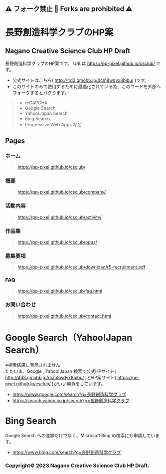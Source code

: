 ## ⚠ フォーク禁止 🚫 Forks are prohibited ⚠
# 長野創造科学クラブのHP案
## Nagano Creative Science Club HP Draft

長野創造科学クラブのHP案です。
  URLは https://pp-pixel.github.io/csclub/ です。
- 公式サイトはこちら( http://4d3.gmobb.jp/dcm8wdyx8bibu/ )です。
- このサイトのみで使用するために最適化されている為、このコードを外部へフォークするとバグります。
>   - reCAPCHA
>   - Google Search
>   - Yahoo!Japan Search
>   - Bing Search
>   - Progressive Web Apps
>      など
## Pages
### ホーム
> https://pp-pixel.github.io/csclub/ <br>
### 概要
> https://pp-pixel.github.io/csclub/company/ <br>
### 活動内容
> https://pp-pixel.github.io/csclub/activity/ <br>
### 作品集
> https://pp-pixel.github.io/csclub/opus/
### 募集要項
> https://pp-pixel.github.io/csclub/download/r5-recruitment.pdf <br>
### FAQ
> https://pp-pixel.github.io/csclub/faq.html <br>
### お問い合わせ
> https://pp-pixel.github.io/csclub/contact.html <br>

# Google Search（Yahoo!Japan Search）
※検索結果に表示されません<br>
ただいま、Google , Yahoo!Japan 検索で公式HPサイト( http://4d3.gmobb.jp/dcm8wdyx8bibu/ )とHP案サイト( https://pp-pixel.github.io/csclub/ )がいい勝負をしています。<br>
- https://www.google.com/search?q=長野創造科学クラブ
- https://search.yahoo.co.jp/search?p=長野創造科学クラブ

# Bing Search
Google Search への登録だけでなく、Microsoft Bing の検索にも申請しています。<br>
- https://www.bing.com/search?q=長野創造科学クラブ

### Copyright© 2023 Nagano Creative Science Club HP Draft.
